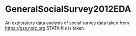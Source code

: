 # GeneralSocialSurvey2012EDA
An exploratory data analysis of social survey data taken from https://gss.norc.org
STATA file is taken.
